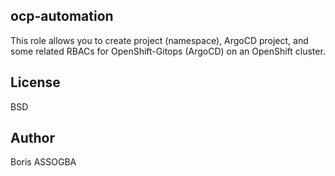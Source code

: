 ## ocp-automation

This role allows you to create project (namespace), ArgoCD project, and some related RBACs for OpenShift-Gitops (ArgoCD) on an OpenShift cluster.

## License

BSD

## Author

Boris ASSOGBA

